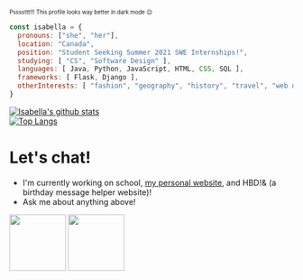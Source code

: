 <!--
**isabellaenriquez/isabellaenriquez** is a ✨ _special_ ✨ repository because its `README.md` (this file) appears on your GitHub profile.

Here are some ideas to get you started:

- 🔭 I’m currently working on ...
- 🌱 I’m currently learning ...
- 👯 I’m looking to collaborate on ...
- 🤔 I’m looking for help with ...
- 💬 Ask me about ...
- 📫 How to reach me: ...
- 😄 Pronouns: ...
- ⚡ Fun fact: ...
-->

<sub><sup>Pssssttt!!! This profile looks way better in dark mode 😉</sup></sub>


``` js
const isabella = {
  pronouns: ["she", "her"],
  location: "Canada",
  position: "Student Seeking Summer 2021 SWE Internships!",
  studying: [ "CS", "Software Design" ],
  languages: [ Java, Python, JavaScript, HTML, CSS, SQL ],
  frameworks: [ Flask, Django ],
  otherInterests: [ "fashion", "geography", "history", "travel", "web design" ],
}
```
[![Isabella's github stats](https://github-readme-stats.vercel.app/api?username=isabellaenriquez&count_private=true&hide=prs,contribs&show_icons=true&theme=tokyonight&hide_border=true)](https://github.com/anuraghazra/github-readme-stats)<br>
[![Top Langs](https://github-readme-stats.vercel.app/api/top-langs/?username=isabellaenriquez&layout=compact&theme=tokyonight&hide_border=true)](https://github.com/anuraghazra/github-readme-stats)



# Let's chat!
- I'm currently working on school, <a href="isabellaenriquez.github.io">my personal website</a>, and HBD!& (a birthday message helper website)!
- Ask me about anything above!

<p float="left">
          <a href="https://www.linkedin.com/in/isabella-enriquez-9543851a0/"><img height=100 src="https://www.eriefamilyhealth.org/wp-content/uploads/2019/11/linkedin-logo-transparent.png"></a>
          <a href="mailto:18ipe@queensu.ca"><img height=100 src="https://pngimg.com/uploads/envelope/envelope_PNG18414.png"></a></div>
</p>
